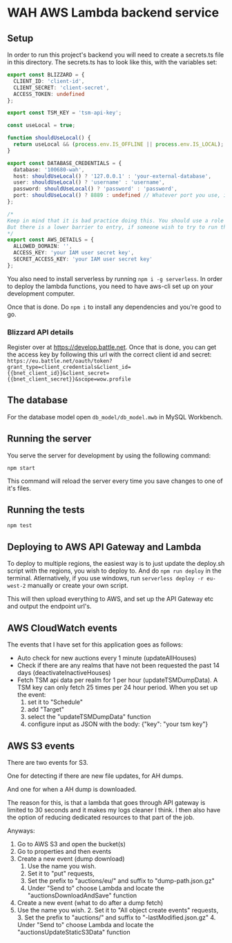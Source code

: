 # WAH AWS Lambda backend service

## Setup
In order to run this project's backend you will need to create a secrets.ts file in this directory.
The secrets.ts has to look like this, with the variables set:
```.ts
export const BLIZZARD = {
  CLIENT_ID: 'client-id',
  CLIENT_SECRET: 'client-secret',
  ACCESS_TOKEN: undefined
};

export const TSM_KEY = 'tsm-api-key';

const useLocal = true;

function shouldUseLocal() {
  return useLocal && (process.env.IS_OFFLINE || process.env.IS_LOCAL);
}

export const DATABASE_CREDENTIALS = {
  database: '100680-wah',
  host: shouldUseLocal() ? '127.0.0.1' : 'your-external-database',
  user: shouldUseLocal() ? 'username' : 'username',
  password: shouldUseLocal() ? 'password' : 'password',
  port: shouldUseLocal() ? 8889 : undefined // Whatever port you use, in case of non default port
};

/*
Keep in mind that it is bad practice doing this. You should use a role with the correct policy.
But there is a lower barrier to entry, if someone wish to try to run this app.
*/
export const AWS_DETAILS = {
  ALLOWED_DOMAIN: '',
  ACCESS_KEY: 'your IAM user secret key',
  SECRET_ACCESS_KEY: 'your IAM user secret key'
};

```

You also need to install serverless by running `npm i -g serverless`. In order to deploy the lambda functions, you need to have aws-cli set up on your development computer.

Once that is done. Do `npm i` to install any dependencies and you're good to go.

### Blizzard API details
Register over at https://develop.battle.net.
Once that is done, you can get the access key by following this url with the correct client id and secret:
`https://eu.battle.net/oauth/token?grant_type=client_credentials&client_id={{bnet_client_id}}&client_secret={{bnet_client_secret}}&scope=wow.profile`

## The database
For the database model open `db_model/db_model.mwb` in MySQL Workbench.

## Running the server
You serve the server for development by using the following command:
```
npm start
```
This command will reload the server every time you save changes to one of it's files.

## Running the tests
```
npm test
```

## Deploying to AWS API Gateway and Lambda
To deploy to multiple regions, the easiest way is to just update the deploy.sh script with the regions, you wish to deploy to. And do `npm run deploy` in the terminal.
Atlernatively, if you use windows, run `serverless deploy -r eu-west-2` manually or create your own script.

This will then upload everything to AWS, and set up the API Gateway etc and output the endpoint url's.

## AWS CloudWatch events
The events that I have set for this application goes as follows:
* Auto check for new auctions every 1 minute (updateAllHouses)
* Check if there are any realms that have not been requested the past 14 days (deactivateInactiveHouses)
* Fetch TSM api data per realm for 1 per hour (updateTSMDumpData). 
A TSM key can only fetch 25 times per 24 hour period.
When you set up the event:
    1. set it to "Schedule"
    2. add "Target"
    3. select the "updateTSMDumpData" function
    4. configure input as JSON with the body: {"key": "your tsm key"}

## AWS S3 events
There are two events for S3.

One for detecting if there are new file updates, for AH dumps.

And one for when a AH dump is downloaded.

The reason for this, is that a lambda that goes through API gateway is 
limited to 30 seconds and it makes my logs cleaner I think. I then also 
have the option of reducing dedicated resources to that part of the job.

Anyways:
1. Go to AWS S3 and open the bucket(s)
2. Go to properties and then events
3. Create a new event (dump download)
    1. Use the name you wish.
    2. Set it to "put" requests, 
    3. Set the prefix to "auctions/eu/" and suffix to "dump-path.json.gz"
    4. Under "Send to" choose Lambda and locate the "auctionsDownloadAndSave" function
4. Create a new event (what to do after a dump fetch)
1. Use the name you wish.
    2. Set it to "All object create events" requests, 
    3. Set the prefix to "auctions/" and suffix to "-lastModified.json.gz"
    4. Under "Send to" choose Lambda and locate the "auctionsUpdateStaticS3Data" function